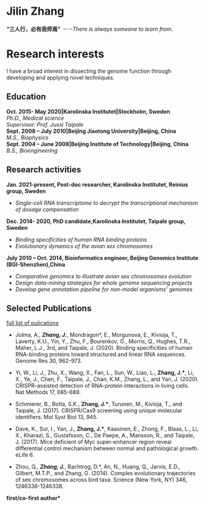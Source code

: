 # Jilin Zhang

**“三人行，必有我师焉”**
_－－There is always someone to learn from._


# Research interests

I have a broad interest in dissecting the genome function through developing and applying novel techniques.  

## Education  
**Oct. 2015- May 2020|Karolinska Institutet|Stockholm, Sweden**  
   _Ph.D., Medical science  
   Supervisor: Prof. Jussi Taipale_  
**Sept. 2008 – July 2010|Beijing Jiaotong University|Beijing, China**  
   _M.S., Biophysics_  
**Sept. 2004 – June 2008|Beijing Institute of Technology|Beijing, China**  
   _B.S., Bioengineering_  

## Research activities  
**Jan. 2021-present, Post-doc researcher, Karolinska Institutet, Reinius group, Sweden**  
- _Single-cell RNA transcriptome to decrypt the transcriptional mechanism of dosage compensation_  

**Dec. 2014- 2020, PhD candidate,Karolinska Institutet, Taipale group, Sweden**  
- _Binding specificities of human RNA binding proteins_  
- _Evolutionary dynamics of the avian sex chromosomes_  

**July 2010 – Oct. 2014, Bioinformatics engineer, Beijing Genomics Institute (BGI-Shenzhen),China**  
-	_Comparative genomics to illustrate avian sex chromosomes evolution_  
- _Design data-mining strategies for whole genome sequencing projects_  
-	_Develop gene annotation pipeline for non-model organisms’ genomes_  

## Selected Publications

[ full list of pulications ](https://orcid.org/0000-0002-9976-1605)

- Jolma, A.*, <strong>Zhang, J.*</strong>, Mondragon*, E., Morgunova, E., Kivioja, T., Laverty, K.U., Yin, Y., Zhu, F., Bourenkov, G., Morris, Q., Hughes, T.R., Maher, L.J., 3rd, and Taipale, J. (2020). Binding specificities of human RNA-binding proteins toward structured and linear RNA sequences. Genome Res 30, 962-973.  

- Yi, W., Li, J., Zhu, X., Wang, X., Fan, L., Sun, W., Liao, L., <strong>Zhang, J.*</strong>, Li, X., Ye, J., Chen, F., Taipale, J., Chan, K.M., Zhang, L., and Yan, J. (2020). CRISPR-assisted detection of RNA-protein interactions in living cells. Nat Methods 17, 685-688.  

- Schmierer, B., Botla, S.K., <strong>Zhang, J.*</strong>, Turunen, M., Kivioja, T., and Taipale, J. (2017). CRISPR/Cas9 screening using unique molecular identifiers. Mol Syst Biol 13, 945.  

- Dave, K., Sur, I., Yan, J., <strong>Zhang, J.*</strong>, Kaasinen, E., Zhong, F., Blaas, L., Li, X., Kharazi, S., Gustafsson, C., De Paepe, A., Mansson, R., and Taipale, J. (2017). Mice deficient of Myc super-enhancer region reveal differential control mechanism between normal and pathological growth. eLife 6.  

- Zhou, Q.*, <strong>Zhang, J.*</strong>, Bachtrog, D.*, An, N., Huang, Q., Jarvis, E.D., Gilbert, M.T.P., and Zhang, G. (2014). Complex evolutionary trajectories of sex chromosomes across bird taxa. Science (New York, NY) 346, 1246338-1246338.  

 <strong>first/co-first author*</strong>
